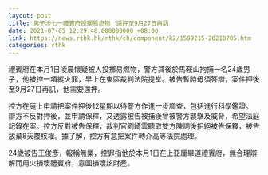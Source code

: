 ```yaml
---
layout: post
title: 男子涉七一禮賓府投擲易燃物　還押至9月27日再訊
date: 2021-07-05 12:29:48.000000000 +08:00
link: https://news.rthk.hk/rthk/ch/component/k2/1599215-20210705.htm
categories: rthk
---
```


禮賓府在本月1日凌晨懷疑被人投擲易燃物，警方其後於馬鞍山拘捕一名24歲男子，他被控一項縱火罪，早上在東區裁判法院提堂。被告暫時毋須答辯，案件押後至9月27日再訊，他需要還押。

控方在庭上申請把案件押後12星期以待警方作進一步調查，包括進行科學鑑證。辯方不反對押後，並申請保釋，又透露被告被捕後曾被警方襲擊及威脅，希望法庭記錄在案。控方反對被告保釋，裁判官劉綺雲聽取雙方陳詞後拒絕被告保釋，被告放棄8天覆核權。據了解，控方有意把案件轉介高等法院處理。

24歲被告王俊彥，報稱無業，控罪指他於本月1日在上亞厘畢道禮賓府，無合理辯解而用火損壞禮賓府，意圖損壞該財產。
